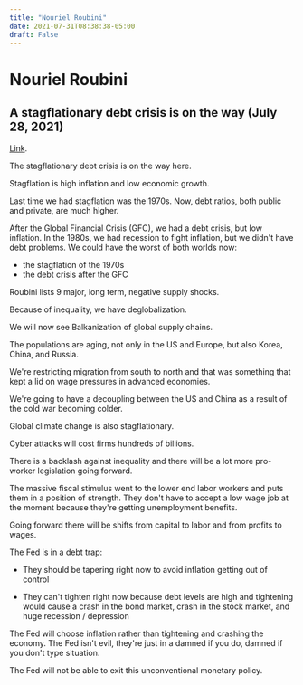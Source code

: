 ```yaml
---
title: "Nouriel Roubini"
date: 2021-07-31T08:38:38-05:00
draft: False
---
```


# Nouriel Roubini

## A stagflationary debt crisis is on the way (July 28, 2021)

[Link](https://www.youtube.com/watch?v=xXv6UaEFeHw&ab_channel=BloombergMarketsandFinance).

The stagflationary debt crisis is on the way here.

Stagflation is high inflation and low economic growth.

Last time we had stagflation was the 1970s.  Now, debt ratios, both public and private, are much higher.

After the Global Financial Crisis (GFC), we had a debt crisis, but low inflation.  In the 1980s, we had recession to fight inflation, but we didn't have debt problems.  We could have the worst of both worlds now:

* the stagflation of the 1970s
* the debt crisis after the GFC

Roubini lists 9 major, long term, negative supply shocks.

Because of inequality, we have deglobalization.

We will now see Balkanization of global supply chains.

The populations are aging, not only in the US and Europe, but also Korea, China, and Russia.

We're restricting migration from south to north and that was something that kept a lid on wage pressures in advanced economies.

We're going to have a decoupling between the US and China as a result of the cold war becoming colder.

Global climate change is also stagflationary.

Cyber attacks will cost firms hundreds of billions.

There is a backlash against inequality and there will be a lot more pro-worker legislation going forward.

The massive fiscal stimulus went to the lower end labor workers and puts them in a position of strength.  They don't have to accept a low wage job at the moment because they're getting unemployment benefits.

Going forward there will be shifts from capital to labor and from profits to wages.

The Fed is in a debt trap:

* They should be tapering right now to avoid inflation getting out of control

* They can't tighten right now because debt levels are high and tightening would cause a crash in the bond market, crash in the stock market, and huge recession / depression

The Fed will choose inflation rather than tightening and crashing the economy.  The Fed isn't evil, they're just in a damned if you do, damned if you don't type situation.

The Fed will not be able to exit this unconventional monetary policy.

